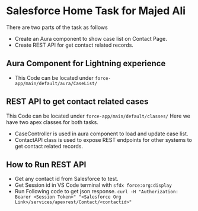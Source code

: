 # Salesforce Home Task for Majed Ali

There are two parts of the task as follows
- Create an Aura component to show case list on Contact Page.
- Create REST API for get contact related records.

## Aura Component for Lightning experience

- This Code can be located under  `force-app/main/default/aura/CaseList/`

## REST API to get contact related cases

This Code can be located under `force-app/main/default/classes/`
Here we have two apex classes for both tasks.
- CaseController is used in aura component to load and update case list.
- ContactAPI class is used to expose REST endpoints for other systems to get contact related records.

## How to Run REST API

- Get any contact id from Salesforce to test.
- Get Session id in VS Code terminal with `sfdx force:org:display`
- Run Following code to get json response.
`curl -H "Authorization: Bearer <Session Token>" "<Salesforce Org Link>/services/apexrest/Contact/<contactid>"`
